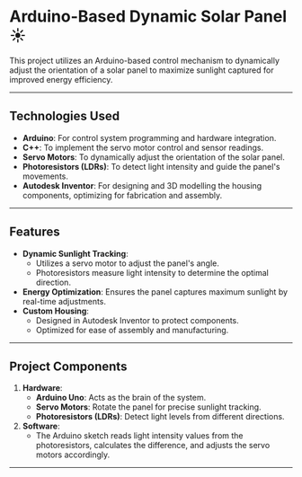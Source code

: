 # Arduino-Based Dynamic Solar Panel ☀️

This project utilizes an Arduino-based control mechanism to dynamically adjust the orientation of a solar panel to maximize sunlight captured for improved energy efficiency.

---

## Technologies Used

- **Arduino**: For control system programming and hardware integration.
- **C++**: To implement the servo motor control and sensor readings.
- **Servo Motors**: To dynamically adjust the orientation of the solar panel.
- **Photoresistors (LDRs)**: To detect light intensity and guide the panel's movements.
- **Autodesk Inventor**: For designing and 3D modelling the housing components, optimizing for fabrication and assembly.

---

## Features

- **Dynamic Sunlight Tracking**: 
  - Utilizes a servo motor to adjust the panel's angle.
  - Photoresistors measure light intensity to determine the optimal direction.
- **Energy Optimization**: Ensures the panel captures maximum sunlight by real-time adjustments.
- **Custom Housing**:
  - Designed in Autodesk Inventor to protect components.
  - Optimized for ease of assembly and manufacturing.

---

## Project Components

1. **Hardware**:
   - **Arduino Uno**: Acts as the brain of the system.
   - **Servo Motors**: Rotate the panel for precise sunlight tracking.
   - **Photoresistors (LDRs)**: Detect light levels from different directions.
2. **Software**:
   - The Arduino sketch reads light intensity values from the photoresistors, calculates the difference, and adjusts the servo motors accordingly.

---


